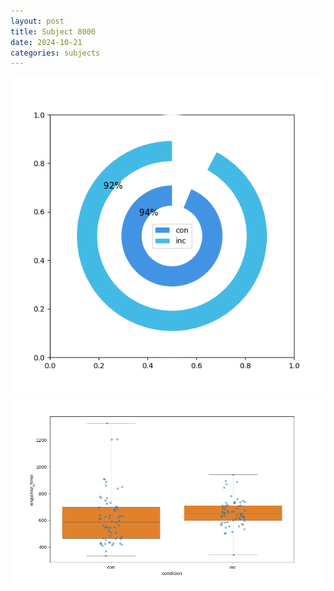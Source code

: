 ```yaml
---
layout: post
title: Subject 8000
date: 2024-10-21
categories: subjects
---
```


![](data/8000/run-20/8000_accuracy_by_condition.png)
![](data/8000/run-20/8000_rt.png)
